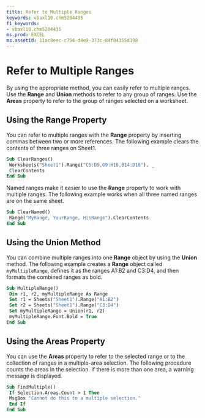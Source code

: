 ```yaml
---
title: Refer to Multiple Ranges
keywords: vbaxl10.chm5204435
f1_keywords:
- vbaxl10.chm5204435
ms.prod: EXCEL
ms.assetid: 11ac8eec-c754-d4e9-373c-84f04355d198
---
```



# Refer to Multiple Ranges

By using the appropriate method, you can easily refer to multiple ranges. Use the  **Range** and **Union** methods to refer to any group of ranges. Use the **Areas** property to refer to the group of ranges selected on a worksheet.


## Using the Range Property

You can refer to multiple ranges with the  **Range** property by inserting commas between two or more references. The following example clears the contents of three ranges on Sheet1.


```vb
Sub ClearRanges() 
 Worksheets("Sheet1").Range("C5:D9,G9:H16,B14:D18"). _ 
 ClearContents 
End Sub
```

Named ranges make it easier to use the  **Range** property to work with multiple ranges. The following example works when all three named ranges are on the same sheet.




```vb
Sub ClearNamed() 
 Range("MyRange, YourRange, HisRange").ClearContents 
End Sub
```


## Using the Union Method

You can combine multiple ranges into one  **Range** object by using the **Union** method. The following example creates a **Range** object called `myMultipleRange`, defines it as the ranges A1:B2 and C3:D4, and then formats the combined ranges as bold.


```vb
Sub MultipleRange() 
 Dim r1, r2, myMultipleRange As Range 
 Set r1 = Sheets("Sheet1").Range("A1:B2") 
 Set r2 = Sheets("Sheet1").Range("C3:D4") 
 Set myMultipleRange = Union(r1, r2) 
 myMultipleRange.Font.Bold = True 
End Sub
```


## Using the Areas Property

You can use the  **Areas** property to refer to the selected range or to the collection of ranges in a multiple-area selection. The following procedure counts the areas in the selection. If there is more than one area, a warning message is displayed.


```vb
Sub FindMultiple() 
 If Selection.Areas.Count > 1 Then 
 MsgBox "Cannot do this to a multiple selection." 
 End If 
End Sub
```


